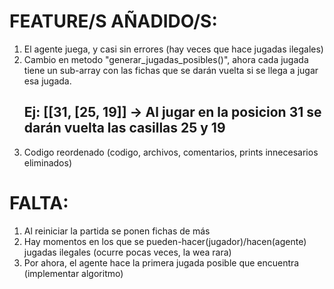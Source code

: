 # FEATURE/S AÑADIDO/S:

1. El agente juega, y casi sin errores (hay veces que hace jugadas ilegales)
2. Cambio en metodo "generar_jugadas_posibles()", ahora cada jugada tiene un sub-array con
   las fichas que se darán vuelta si se llega a jugar esa jugada.
   ## Ej: [[31, [25, 19]] -> Al jugar en la posicion 31 se darán vuelta las casillas 25 y 19
3. Codigo reordenado (codigo, archivos, comentarios, prints innecesarios eliminados)

# FALTA:

1. Al reiniciar la partida se ponen fichas de más
2. Hay momentos en los que se pueden-hacer(jugador)/hacen(agente) jugadas ilegales (ocurre pocas veces, la wea rara)
3. Por ahora, el agente hace la primera jugada posible que encuentra (implementar algoritmo)
